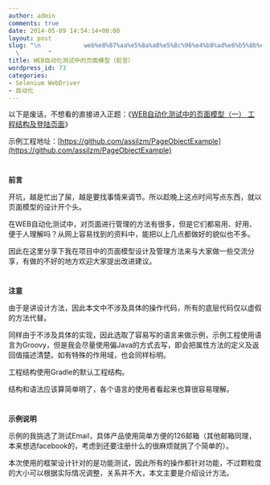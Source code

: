 ```yaml
---
author: admin
comments: true
date: 2014-05-09 14:54:14+00:00
layout: post
slug: "\n            web%e8%87%aa%e5%8a%a8%e5%8c%96%e4%b8%ad%e6%b5%8b%e8%af%95%e7%9a%84%e9%a1%b5%e9%9d%a2%e6%a8%a1%e5%9e%8b%ef%bc%88%e5%89%8d%e8%a8%80%ef%bc%89\n\
  \        "
title: WEB自动化测试中的页面模型（前言）
wordpress_id: 73
categories:
- Selenium WebDriver
- 自动化
---
```



以下是废话，不想看的直接进入正题：《[WEB自动化测试中的页面模型（一） 工程结构及登陆页面](http://www.assilzm.com/?p=78)》







示例工程地址：[https://github.com/assilzm/PageObjectExample](https://github.com/assilzm/PageObjectExample)






# 
**前言**







开坑，越是忙出了屎，越是要找事情来调节。所以趁晚上这点时间写点东西，就以页面模型的设计开个头。







 







在WEB自动化测试中，对页面进行管理的方法有很多，但是它们都易用、好用、便于人理解吗？从网上容易找到的资料中，能把以上几点都做好的貌似也不多。







 







因此在这里分享下我在项目中的页面模型设计及管理方法来与大家做一些交流分享，有做的不好的地方欢迎大家提出改进建议。







 






# 
**注意**







由于是讲设计方法，因此本文中不涉及具体的操作代码，所有的底层代码仅以虚假的方法代替。







 







同样由于不涉及具体的实现，因此选取了容易写的语言来做示例，示例工程使用语言为Groovy，但是我会尽量使用偏Java的方式去写，即会把属性方法的定义及返回值描述清楚。如有特殊的作用域，也会同样标明。







 







工程结构使用Gradle的默认工程结构。







 







结构和语法应该算简单明了，各个语言的使用者看起来也算很容易理解。







 






# 
**示例说明**







示例的我挑选了测试Email，具体产品使用简单方便的126邮箱（其他邮箱同理，本来想选facebook的，考虑到还要注册什么的很麻烦就挑了个简单的）。







 







本次使用的框架设计针对的是功能测试，因此所有的操作都针对功能，不过颗粒度的大小可以根据实际情况调整，关系并不大，本文主要是介绍设计方法。




